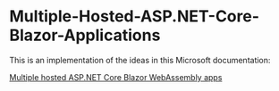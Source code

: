 # Multiple-Hosted-ASP.NET-Core-Blazor-Applications
This is an implementation of the ideas in this Microsoft documentation:

[Multiple hosted ASP.NET Core Blazor WebAssembly apps](https://learn.microsoft.com/en-us/aspnet/core/blazor/host-and-deploy/multiple-hosted-webassembly?view=aspnetcore-7.0)
